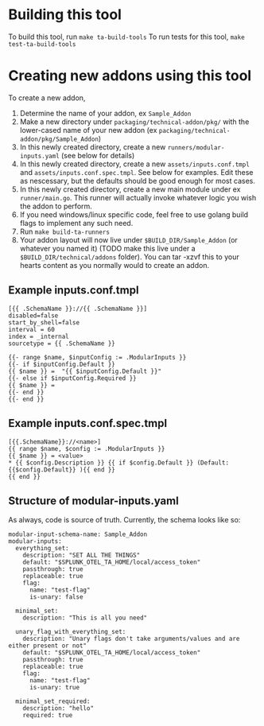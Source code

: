 # Building this tool
To build this tool, run `make ta-build-tools`
To run tests for this tool, `make test-ta-build-tools`

# Creating new addons using this tool
To create a new addon,

1. Determine the name of your addon, ex `Sample_Addon`
1. Make a new directory under `packaging/technical-addon/pkg/` with the lower-cased name of your new addon (ex `packaging/technical-addon/pkg/Sample_Addon`)
1. In this newly created directory, create a new `runners/modular-inputs.yaml` (see below for details)
1. In this newly created directory, create a new `assets/inputs.conf.tmpl` and `assets/inputs.conf.spec.tmpl`.  See below for examples. Edit these as nescessary, but the defaults should be good enough for most cases.
1. In this newly created directory, create a new main module under ex `runner/main.go`.  This runner will actually invoke whatever logic you wish the addon to perform.
1. If you need windows/linux specific code, feel free to use golang build flags to implement any such need.
1. Run `make build-ta-runners`
1. Your addon layout will now live under `$BUILD_DIR/Sample_Addon` (or whatever you named it) (TODO make this live under a `$BUILD_DIR/technical/addons` folder).  You can tar -xzvf this to your hearts content as you normally would to create an addon.

## Example inputs.conf.tmpl
```
[{{ .SchemaName }}://{{ .SchemaName }}]
disabled=false
start_by_shell=false
interval = 60
index = _internal
sourcetype = {{ .SchemaName }}

{{- range $name, $inputConfig := .ModularInputs }}
{{- if $inputConfig.Default }}
{{ $name }} =  "{{ $inputConfig.Default }}"
{{- else if $inputConfig.Required }}
{{ $name }} =
{{- end }}
{{- end }}
```

## Example inputs.conf.spec.tmpl
```
[{{.SchemaName}}://<name>]
{{ range $name, $config := .ModularInputs }}
{{ $name }} = <value>
* {{ $config.Description }} {{ if $config.Default }} (Default: {{$config.Default}} ){{ end }}
{{ end }}
```


## Structure of modular-inputs.yaml
As always, code is source of truth.  Currently, the schema looks like so:

```
modular-input-schema-name: Sample_Addon
modular-inputs:
  everything_set:
    description: "SET ALL THE THINGS"
    default: "$SPLUNK_OTEL_TA_HOME/local/access_token"
    passthrough: true
    replaceable: true
    flag:
      name: "test-flag"
      is-unary: false

  minimal_set:
    description: "This is all you need"

  unary_flag_with_everything_set:
    description: "Unary flags don't take arguments/values and are either present or not"
    default: "$SPLUNK_OTEL_TA_HOME/local/access_token"
    passthrough: true
    replaceable: true
    flag:
      name: "test-flag"
      is-unary: true

  minimal_set_required:
    description: "hello"
    required: true
```
